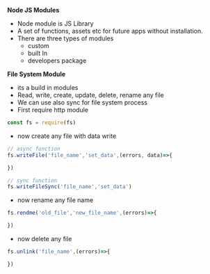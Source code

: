 **Node JS Modules** 
- Node module is JS Library
- A set of functions, assets etc for future apps without installation.
- There are three types of modules 
  - custom 
  - built In
  - developers package


**File System Module**
- its a build in modules
- Read, write, create, update, delete, rename any file
- We can use also sync for file system process
- First require http module
```js
const fs = require(fs)
```
- now create any file with data write
```js
// async function
fs.writeFile('file_name','set_data',(errors, data)=>{

})

// sync function
fs.writeFileSync('file_name','set_data')
```
- now rename any file name 
```js
fs.rendme('old_file','new_file_name',(errors)=>{

})
```

- now delete any file
```js
fs.unlink('file_name',(errors)=>{

})
```
